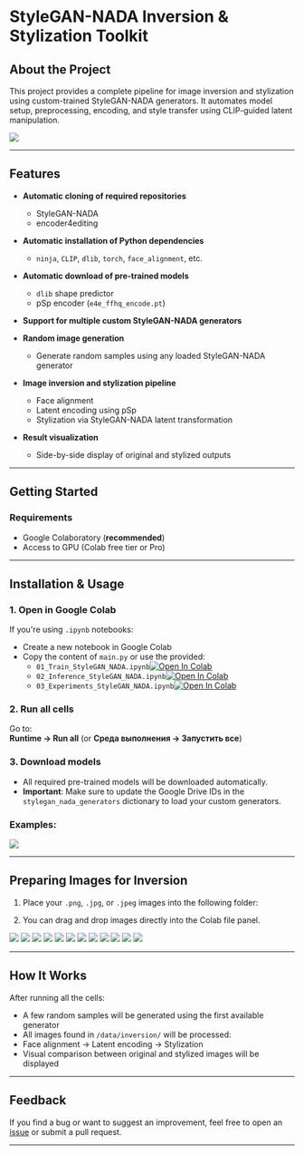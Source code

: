 # StyleGAN-NADA Inversion & Stylization Toolkit

## About the Project

This project provides a complete pipeline for image inversion and stylization using custom-trained StyleGAN-NADA generators. It automates model setup, preprocessing, encoding, and style transfer using CLIP-guided latent manipulation.

![](img/stylegan_nada.png)

---

## Features

- **Automatic cloning of required repositories**  
  - StyleGAN-NADA  
  - encoder4editing  

- **Automatic installation of Python dependencies**  
  - `ninja`, `CLIP`, `dlib`, `torch`, `face_alignment`, etc.

- **Automatic download of pre-trained models**  
  - `dlib` shape predictor  
  - pSp encoder (`e4e_ffhq_encode.pt`)

- **Support for multiple custom StyleGAN-NADA generators**

- **Random image generation**  
  - Generate random samples using any loaded StyleGAN-NADA generator

- **Image inversion and stylization pipeline**  
  - Face alignment  
  - Latent encoding using pSp  
  - Stylization via StyleGAN-NADA latent transformation

- **Result visualization**  
  - Side-by-side display of original and stylized outputs

---

## Getting Started

### Requirements

- Google Colaboratory (**recommended**)  
- Access to GPU (Colab free tier or Pro)

---

## Installation & Usage

### 1. Open in Google Colab

If you're using `.ipynb` notebooks:

- Create a new notebook in Google Colab
- Copy the content of `main.py` or use the provided:
  - `01_Train_StyleGAN_NADA.ipynb`[![Open In Colab](https://colab.research.google.com/assets/colab-badge.svg)](https://colab.research.google.com/github/uko3/StyleGAN-nada/tree/main/notebooks/01_Train_StyleGAN_NADA.ipynb)
  - `02_Inference_StyleGAN_NADA.ipynb`[![Open In Colab](https://colab.research.google.com/assets/colab-badge.svg)](https://colab.research.google.com/github/uko3/StyleGAN-nada/tree/main/notebooks/02_Inference_StyleGAN_NADA.ipynb)
  - `03_Experiments_StyleGAN_NADA.ipynb`[![Open In Colab](https://colab.research.google.com/assets/colab-badge.svg)](https://colab.research.google.com/github/uko3/StyleGAN-nada/tree/main/notebooks/03_Experiments_StyleGAN_NADA.ipynb)

### 2. Run all cells

Go to:  
**Runtime → Run all** (or **Среда выполнения → Запустить все**)

### 3. Download models

- All required pre-trained models will be downloaded automatically.
- **Important**: Make sure to update the Google Drive IDs in the `stylegan_nada_generators` dictionary to load your custom generators.

### Examples:
![](img/styles_img.png)

---

## Preparing Images for Inversion

1. Place your `.png`, `.jpg`, or `.jpeg` images into the following folder:


2. You can drag and drop images directly into the Colab file panel.

![](img/inferens_real_img.png)
![](img/inferens_real_img0.png)
![](img/inferens_real_img1_1.png)
![](img/inferens_real_img1_2.png)
![](img/inferens_real_img1_3.png)
![](img/inferens_real_img1_4.png)
![](img/inferens_real_img1_5.png)
![](img/inferens_real_img1_6.png)
![](img/inferens_real_img1_7.png)
![](img/inferens_real_img1_8.png)
![](img/inferens_real_img1_9.png)
![](img/inferens_real_img1_10.png)

---

## How It Works

After running all the cells:

- A few random samples will be generated using the first available generator  
- All images found in `/data/inversion/` will be processed:
- Face alignment → Latent encoding → Stylization
- Visual comparison between original and stylized images will be displayed


---

## Feedback

If you find a bug or want to suggest an improvement, feel free to open an [issue](https://github.com/uko3/StyleGAN-nada) or submit a pull request.

---


